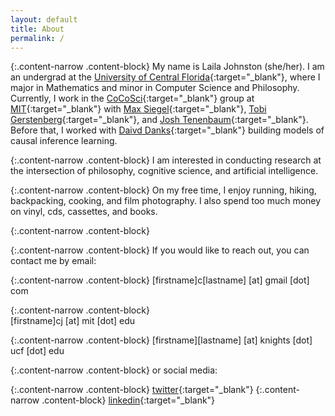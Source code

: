 ```yaml
---
layout: default
title: About
permalink: /
---
```


{:.content-narrow .content-block}
My name is Laila Johnston (she/her). I am an undergrad at the [University of Central Florida](https://www.ucf.edu/){:target="_blank"}, where I major in Mathematics and minor in Computer Science and Philosophy. Currently, I work in the [CoCoSci](http://cocosci.mit.edu/){:target="_blank"} group at [MIT](https://web.mit.edu/){:target="_blank"} with [Max Siegel](http://web.mit.edu/maxs/www/){:target="_blank"}, [Tobi Gerstenberg](http://cicl.stanford.edu/member/tobias_gerstenberg/){:target="_blank"}, and [Josh Tenenbaum](http://cocosci.mit.edu/josh){:target="_blank"}. Before that, I worked with [Daivd Danks](https://www.daviddanks.org/){:target="_blank"} building models of causal inference learning. 

{:.content-narrow .content-block}
I am interested in conducting research at the intersection of philosophy, cognitive science, and artificial intelligence. 

<!-- {:.content-narrow .content-block} -->
<!-- Outside of research,  -->

{:.content-narrow .content-block}
On my free time, I enjoy running, hiking, backpacking, cooking, and film photography. I also spend too much money on vinyl, cds, cassettes, and books. 

{:.content-narrow .content-block}


{:.content-narrow .content-block}
If you would like to reach out, you can contact me by email:

{:.content-narrow .content-block}
[firstname]c[lastname] [at] gmail [dot] com  

{:.content-narrow .content-block}           
[firstname]cj [at] mit [dot] edu

{:.content-narrow .content-block}
[firstname][lastname] [at] knights [dot] ucf [dot] edu

{:.content-narrow .content-block}
or social media:

{:.content-narrow .content-block}
[twitter](https://twitter.com/lailacjohnston){:target="_blank"}
{:.content-narrow .content-block}
[linkedin](https://www.linkedin.com/in/lailacjohnston/){:target="_blank"}

<!-- {:.profile .content-mid} -->
<!-- ![naples](/imgs/naples.png) -->
